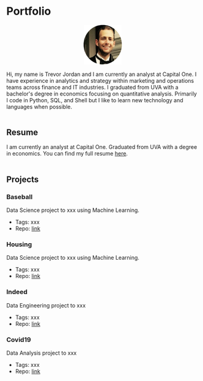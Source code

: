 # Portfolio
<p align="center"><img src="./artifacts/fancy.png" alt="headshot" width="100"/></p>

Hi, my name is Trevor Jordan and I am currently an analyst at Capital One. I have experience in analytics and strategy within marketing and operations teams across finance and IT industries. I graduated from UVA with a bachelor's degree in economics focusing on quantitative analysis. Primarily I code in Python, SQL, and Shell but I like to learn new technology and languages when possible.
<br><br>

## Resume
I am currently an analyst at Capital One. Graduated from UVA with a degree in economics. You can find my full resume [here](./artifacts/resume.pdf).
<br><br>

## Projects

### Baseball
Data Science project to xxx using Machine Learning.
- Tags: xxx
- Repo: [link]()

### Housing
Data Science project to xxx using Machine Learning.
- Tags: xxx
- Repo: [link]()

### Indeed
Data Engineering project to xxx
- Tags: xxx
- Repo: [link]()

### Covid19
Data Analysis project to xxx
- Tags: xxx
- Repo: [link]()